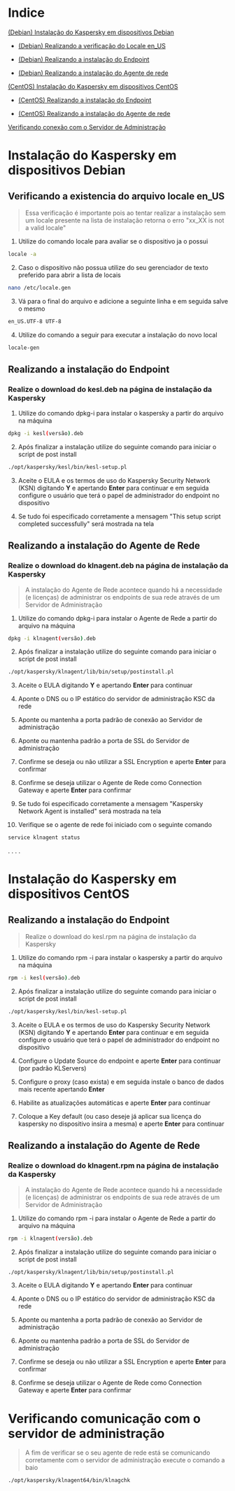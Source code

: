 # Indice
[(Debian) Instalação do Kaspersky em dispositivos Debian](https://github.com/JustHobbs/KasperskyGuide/tree/Corre%C3%A7%C3%A3o-Dispositivos-Sem-Dados/Instala%C3%A7%C3%A3o#instala%C3%A7%C3%A3o-do-kaspersky-em-dispositivos-debian)

- [(Debian) Realizando a verificação do Locale en_US](https://github.com/JustHobbs/KasperskyGuide/tree/Corre%C3%A7%C3%A3o-Dispositivos-Sem-Dados/Instala%C3%A7%C3%A3o#verificando-a-existencia-do-arquivo-locale-en_us)

- [(Debian) Realizando a instalação do Endpoint](https://github.com/JustHobbs/KasperskyGuide/tree/Corre%C3%A7%C3%A3o-Dispositivos-Sem-Dados/Instala%C3%A7%C3%A3o#realizando-a-instala%C3%A7%C3%A3o-do-endpoint)

- [(Debian) Realizando a instalação do Agente de rede](https://github.com/JustHobbs/KasperskyGuide/tree/Corre%C3%A7%C3%A3o-Dispositivos-Sem-Dados/Instala%C3%A7%C3%A3o#realizando-a-instala%C3%A7%C3%A3o-do-agente-de-rede)

[(CentOS) Instalação do Kaspersky em dispositivos CentOS](https://github.com/JustHobbs/KasperskyGuide/blob/Corre%C3%A7%C3%A3o-Dispositivos-Sem-Dados/Instala%C3%A7%C3%A3o/README.md#instala%C3%A7%C3%A3o-do-kaspersky-em-dispositivos-centos)

- [(CentOS) Realizando a instalação do Endpoint](https://github.com/JustHobbs/KasperskyGuide/blob/Corre%C3%A7%C3%A3o-Dispositivos-Sem-Dados/Instala%C3%A7%C3%A3o/README.md#realizando-a-instala%C3%A7%C3%A3o-do-endpoint-1)

- [(CentOS) Realizando a instalação do Agente de rede](https://github.com/JustHobbs/KasperskyGuide/blob/Corre%C3%A7%C3%A3o-Dispositivos-Sem-Dados/Instala%C3%A7%C3%A3o/README.md#realizando-a-instala%C3%A7%C3%A3o-do-agente-de-rede-1)

[Verificando conexão com o Servidor de Administração](https://github.com/JustHobbs/KasperskyGuide/blob/Corre%C3%A7%C3%A3o-Dispositivos-Sem-Dados/Instala%C3%A7%C3%A3o/README.md#verificando-comunica%C3%A7%C3%A3o-com-o-servidor-de-administra%C3%A7%C3%A3o)




# Instalação do Kaspersky em dispositivos Debian

## Verificando a existencia do arquivo locale en_US
> Essa verificação é importante pois ao tentar realizar a instalação sem um locale presente na lista de instalação retorna o erro "xx_XX is not a valid locale"

1. Utilize do comando locale para avaliar se o dispositivo ja o possui

```bash
locale -a
```

2. Caso o dispositivo não possua utilize do seu gerenciador de texto preferido para abrir a lista de locais

```bash
nano /etc/locale.gen
```
3. Vá para o final do arquivo e adicione a seguinte linha e em seguida salve o mesmo

```bash
en_US.UTF-8 UTF-8
```

4. Utilize do comando a seguir para executar a instalação do novo local

```bash
locale-gen
```
## Realizando a instalação do Endpoint
### Realize o download do kesl.deb na página de instalação da Kaspersky

1. Utilize do comando dpkg-i para instalar o kaspersky a partir do arquivo na máquina

```bash
dpkg -i kesl(versão).deb
```

2. Após finalizar a instalação utilize do seguinte comando para iniciar o script de post install
```bash
./opt/kaspersky/kesl/bin/kesl-setup.pl
```
3. Aceite o EULA e os termos de uso do Kaspersky Security Network (KSN) digitando **Y** e apertando **Enter** para continuar e em seguida configure o usuário que terá o papel de administrador do endpoint no dispositivo

4. Se tudo foi especificado corretamente a mensagem "This setup script completed successfully" será mostrada na tela

## Realizando a instalação do Agente de Rede
### Realize o download do klnagent.deb na página de instalação da Kaspersky
> A instalação do Agente de Rede acontece quando há a necessidade (e licenças) de administrar os endpoints de sua rede através de um Servidor de Administração
1. Utilize do comando dpkg-i para instalar o Agente de Rede a partir do arquivo na máquina

```bash
dpkg -i klnagent(versão).deb
```

2. Após finalizar a instalação utilize do seguinte comando para iniciar o script de post install
```bash
./opt/kaspersky/klnagent/lib/bin/setup/postinstall.pl
```

3. Aceite o EULA digitando **Y** e apertando **Enter** para continuar

4. Aponte o DNS ou o IP estático do servidor de administração KSC da rede

5. Aponte ou mantenha a porta padrão de conexão ao Servidor de administração

6. Aponte ou mantenha padrão a porta de SSL do Servidor de administração

7. Confirme se deseja ou não utilizar a SSL Encryption e aperte **Enter** para confirmar 

8. Confirme se deseja utilizar o Agente de Rede como Connection Gateway e aperte **Enter** para confirmar

9. Se tudo foi especificado corretamente a mensagem "Kaspersky Network Agent is installed" será mostrada na tela

10. Verifique se o agente de rede foi iniciado com o seguinte comando
```bash
service klnagent status
```
.
.
.
.

# Instalação do Kaspersky em dispositivos CentOS
## Realizando a instalação do Endpoint
> Realize o download do kesl.rpm na página de instalação da Kaspersky

1. Utilize do comando rpm -i para instalar o kaspersky a partir do arquivo na máquina

```bash
rpm -i kesl(versão).deb
```

2. Após finalizar a instalação utilize do seguinte comando para iniciar o script de post install
```bash
./opt/kaspersky/kesl/bin/kesl-setup.pl
```
3. Aceite o EULA e os termos de uso do Kaspersky Security Network (KSN) digitando **Y** e apertando **Enter** para continuar e em seguida configure o usuário que terá o papel de administrador do endpoint no dispositivo

4. Configure o Update Source do endpoint e aperte **Enter** para continuar (por padrão KLServers)

5. Configure o proxy (caso exista) e em seguida instale o banco de dados mais recente apertando **Enter**

6. Habilite as atualizações automáticas e aperte **Enter** para continuar

7. Coloque a Key default (ou caso deseje já aplicar sua licença do kaspersky no dispositivo insira a mesma) e aperte **Enter** para continuar

## Realizando a instalação do Agente de Rede
### Realize o download do klnagent.rpm na página de instalação da Kaspersky
> A instalação do Agente de Rede acontece quando há a necessidade (e licenças) de administrar os endpoints de sua rede através de um Servidor de Administração
1. Utilize do comando rpm -i para instalar o Agente de Rede a partir do arquivo na máquina

```bash
rpm -i klnagent(versão).deb
```

2. Após finalizar a instalação utilize do seguinte comando para iniciar o script de post install
```bash
./opt/kaspersky/klnagent/lib/bin/setup/postinstall.pl
```

3. Aceite o EULA digitando **Y** e apertando **Enter** para continuar

4. Aponte o DNS ou o IP estático do servidor de administração KSC da rede

5. Aponte ou mantenha a porta padrão de conexão ao Servidor de administração

6. Aponte ou mantenha padrão a porta de SSL do Servidor de administração

7. Confirme se deseja ou não utilizar a SSL Encryption e aperte **Enter** para confirmar 

8. Confirme se deseja utilizar o Agente de Rede como Connection Gateway e aperte **Enter** para confirmar

# Verificando comunicação com o servidor de administração
> A fim de verificar se o seu agente de rede está se comunicando corretamente com o servidor de administração execute o comando a baio
```bash
./opt/kaspersky/klnagent64/bin/klnagchk
```

